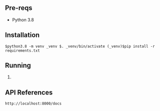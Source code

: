 ## Pre-reqs
- Python 3.8

## Installation
`
$python3.8 -m venv _venv
$. _venv/bin/activate
(_venv)$pip install -r requirements.txt
`

## Running
1. 

## API References
`
http://localhost:8000/docs
`
